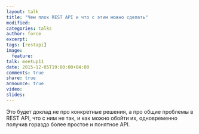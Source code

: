 ```yaml
---
layout: talk
title: "Чем плох REST API и что с этим можно сделать"
modified:
categories: talks
author: force
excerpt:
tags: [restapi]
image:
  feature:
talk: meetup11
date: 2015-12-05T19:00:00+04:00
comments: true
share: true
announce: true 
video: 
slides: 
---
```


Это будет доклад не про конкретные решения, а про общие проблемы в REST API, 
что с ним не так, и как можно обойти их, одновременно получив гораздо более простое и понятное API.

